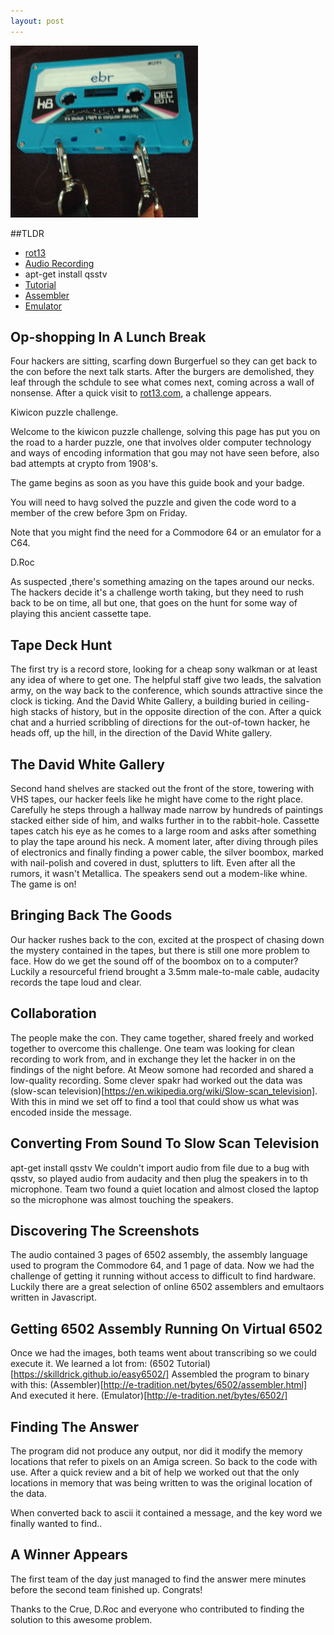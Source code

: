 ```yaml
---
layout: post
---
```


<img src="/images/cassette.jpg" alt="kiwicon cassette">

##TLDR
* [rot13](http://rot13.com)
* [Audio Recording](/uploads/cassette.wav)
* apt-get install qsstv
* [Tutorial](https://skilldrick.github.io/easy6502/)
* [Assembler](http://e-tradition.net/bytes/6502/assembler.html)
* [Emulator](http://e-tradition.net/bytes/6502/)

## Op-shopping In A Lunch Break
Four hackers are sitting, scarfing down Burgerfuel so they can get back to the con before the next talk starts. After the burgers are demolished, they leaf through the schdule to see what comes next, coming across a wall of nonsense.
After a quick visit to [rot13.com](//rot13.com), a challenge appears.

Kiwicon puzzle challenge.

Welcome to the kiwicon puzzle challenge, solving this page has put you on the road to a harder puzzle, one that involves older computer technology and ways of encoding information that gou may not have seen before, also bad attempts at crypto from 1908's.

The game begins as soon as you have this guide book and your badge.

You will need to havg solved the puzzle and given the code word to a member of the crew before 3pm on Friday.

Note that you might find the need for a Commodore 64 or an emulator for a C64.

D.Roc

As suspected ,there's something amazing on the tapes around our necks. The hackers decide it's a challenge worth taking, but they need to rush back to be on time, all but one, that goes on the hunt for some way of playing this ancient cassette tape.

## Tape Deck Hunt
The first try is a record store, looking for a cheap sony walkman or at least any idea of where to get one. The helpful staff give two leads, the salvation army, on the way back to the conference, which sounds attractive since the clock is ticking. And the David White Gallery, a building buried in ceiling-high stacks of history, but in the opposite direction of the con. After a quick chat and a hurried scribbling of directions for the out-of-town hacker, he heads off, up the hill, in the direction of the David White gallery.


## The David White Gallery
Second hand shelves are stacked out the front of the store, towering with VHS tapes, our hacker feels like he might have come to the right place. Carefully he steps through a hallway made narrow by hundreds of paintings stacked either side of him, and walks further in to the rabbit-hole. Cassette tapes catch his eye as he comes to a large room and asks after something to play the tape around his neck.
A moment later, after diving through piles of electronics and finally finding a power cable, the silver boombox, marked with nail-polish and covered in dust, splutters to lift. Even after all the rumors, it wasn't Metallica. The speakers send out a modem-like whine. The game is on!

## Bringing Back The Goods
Our hacker rushes back to the con, excited at the prospect of chasing down the mystery contained in the tapes, but there is still one more problem to face. How do we get the sound off of the boombox on to a computer?
Luckily a resourceful friend brought a 3.5mm male-to-male cable, audacity records the tape loud and clear.

## Collaboration
The people make the con. They came together, shared freely and worked together to overcome this challenge. One team was looking for clean recording to work from, and in exchange they let the hacker in on the findings of the night before. At Meow somone had recorded and shared a low-quality recording. Some clever spakr had worked out the data was (slow-scan television)[https://en.wikipedia.org/wiki/Slow-scan_television]. With this in mind we set off to find a tool that could show us what was encoded inside the message.

## Converting From Sound To Slow Scan Television
apt-get install qsstv
We couldn't import audio from file due to a bug with qsstv, so  played audio from audacity and then plug the speakers in to th microphone. Team two found a quiet location and almost closed the laptop so the microphone was almost touching the speakers.

## Discovering The Screenshots
The audio contained 3 pages of 6502 assembly, the assembly language used to program the Commodore 64, and 1 page of data. Now we had the challenge of getting it running without access to difficult to find hardware. Luckily there are a great selection of online 6502 assemblers and emultaors written in Javascript.

## Getting 6502 Assembly Running On Virtual 6502
Once we had the images, both teams went about transcribing so we could execute it.
We learned a lot from:
(6502 Tutorial)[https://skilldrick.github.io/easy6502/]
Assembled the program to binary with this:
(Assembler)[http://e-tradition.net/bytes/6502/assembler.html]
And executed it here.
(Emulator)[http://e-tradition.net/bytes/6502/]

## Finding The Answer
The program did not produce any output, nor did it modify the memory locations that refer to pixels on an Amiga screen. So back to the code with use. After a quick review and a bit of help we worked out that the only locations in memory that was being written to was the original location of the data.

When converted back to ascii it contained a message, and the key word we finally wanted to find..

## A Winner Appears
The first team of the day just managed to find the answer mere minutes before the second team finished up. 
Congrats!

Thanks to the Crue, D.Roc and everyone who contributed to finding the solution to this awesome problem.

